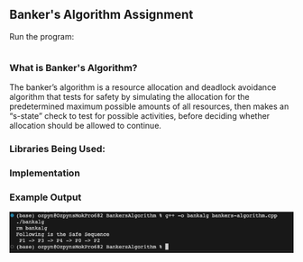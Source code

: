 ## Banker's Algorithm Assignment

Run the program:
```

```

### What is Banker's Algorithm?
The banker’s algorithm is a resource allocation and deadlock avoidance algorithm that tests for safety by simulating the allocation for the predetermined maximum possible amounts of all resources, then makes an “s-state” check to test for possible activities, before deciding whether allocation should be allowed to continue.

### Libraries Being Used:


### Implementation


### Example Output
![Output](output.png)